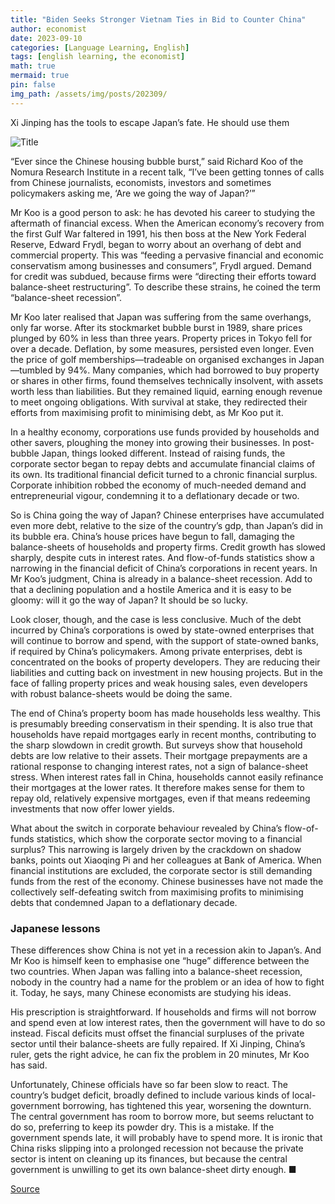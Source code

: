 ```yaml
---
title: "Biden Seeks Stronger Vietnam Ties in Bid to Counter China"
author: economist
date: 2023-09-10
categories: [Language Learning, English]
tags: [english learning, the economist]
math: true
mermaid: true
pin: false
img_path: /assets/img/posts/202309/
---
```


Xi Jinping has the tools to escape Japan’s fate. He should use them

![Title](20230909_FNP506.webp)

“Ever since the Chinese housing bubble burst,” said Richard Koo of the Nomura Research Institute in a recent talk, “I’ve been getting tonnes of calls from Chinese journalists, economists, investors and sometimes policymakers asking me, ‘Are we going the way of Japan?’”

Mr Koo is a good person to ask: he has devoted his career to studying the aftermath of financial excess. When the American economy’s recovery from the first Gulf War faltered in 1991, his then boss at the New York Federal Reserve, Edward Frydl, began to worry about an overhang of debt and commercial property. This was “feeding a pervasive financial and economic conservatism among businesses and consumers”, Frydl argued. Demand for credit was subdued, because firms were “directing their efforts toward balance-sheet restructuring”. To describe these strains, he coined the term “balance-sheet recession”.

Mr Koo later realised that Japan was suffering from the same overhangs, only far worse. After its stockmarket bubble burst in 1989, share prices plunged by 60% in less than three years. Property prices in Tokyo fell for over a decade. Deflation, by some measures, persisted even longer. Even the price of golf memberships—tradeable on organised exchanges in Japan—tumbled by 94%. Many companies, which had borrowed to buy property or shares in other firms, found themselves technically insolvent, with assets worth less than liabilities. But they remained liquid, earning enough revenue to meet ongoing obligations. With survival at stake, they redirected their efforts from maximising profit to minimising debt, as Mr Koo put it.

In a healthy economy, corporations use funds provided by households and other savers, ploughing the money into growing their businesses. In post-bubble Japan, things looked different. Instead of raising funds, the corporate sector began to repay debts and accumulate financial claims of its own. Its traditional financial deficit turned to a chronic financial surplus. Corporate inhibition robbed the economy of much-needed demand and entrepreneurial vigour, condemning it to a deflationary decade or two.

So is China going the way of Japan? Chinese enterprises have accumulated even more debt, relative to the size of the country’s gdp, than Japan’s did in its bubble era. China’s house prices have begun to fall, damaging the balance-sheets of households and property firms. Credit growth has slowed sharply, despite cuts in interest rates. And flow-of-funds statistics show a narrowing in the financial deficit of China’s corporations in recent years. In Mr Koo’s judgment, China is already in a balance-sheet recession. Add to that a declining population and a hostile America and it is easy to be gloomy: will it go the way of Japan? It should be so lucky.

Look closer, though, and the case is less conclusive. Much of the debt incurred by China’s corporations is owed by state-owned enterprises that will continue to borrow and spend, with the support of state-owned banks, if required by China’s policymakers. Among private enterprises, debt is concentrated on the books of property developers. They are reducing their liabilities and cutting back on investment in new housing projects. But in the face of falling property prices and weak housing sales, even developers with robust balance-sheets would be doing the same.

The end of China’s property boom has made households less wealthy. This is presumably breeding conservatism in their spending. It is also true that households have repaid mortgages early in recent months, contributing to the sharp slowdown in credit growth. But surveys show that household debts are low relative to their assets. Their mortgage prepayments are a rational response to changing interest rates, not a sign of balance-sheet stress. When interest rates fall in China, households cannot easily refinance their mortgages at the lower rates. It therefore makes sense for them to repay old, relatively expensive mortgages, even if that means redeeming investments that now offer lower yields.

What about the switch in corporate behaviour revealed by China’s flow-of-funds statistics, which show the corporate sector moving to a financial surplus? This narrowing is largely driven by the crackdown on shadow banks, points out Xiaoqing Pi and her colleagues at Bank of America. When financial institutions are excluded, the corporate sector is still demanding funds from the rest of the economy. Chinese businesses have not made the collectively self-defeating switch from maximising profits to minimising debts that condemned Japan to a deflationary decade.

### Japanese lessons

These differences show China is not yet in a recession akin to Japan’s. And Mr Koo is himself keen to emphasise one “huge” difference between the two countries. When Japan was falling into a balance-sheet recession, nobody in the country had a name for the problem or an idea of how to fight it. Today, he says, many Chinese economists are studying his ideas.

His prescription is straightforward. If households and firms will not borrow and spend even at low interest rates, then the government will have to do so instead. Fiscal deficits must offset the financial surpluses of the private sector until their balance-sheets are fully repaired. If Xi Jinping, China’s ruler, gets the right advice, he can fix the problem in 20 minutes, Mr Koo has said.

Unfortunately, Chinese officials have so far been slow to react. The country’s budget deficit, broadly defined to include various kinds of local-government borrowing, has tightened this year, worsening the downturn. The central government has room to borrow more, but seems reluctant to do so, preferring to keep its powder dry. This is a mistake. If the government spends late, it will probably have to spend more. It is ironic that China risks slipping into a prolonged recession not because the private sector is intent on cleaning up its finances, but because the central government is unwilling to get its own balance-sheet dirty enough. ■

[Source](https://www.economist.com/finance-and-economics/2023/09/10/does-china-face-a-lost-decade)